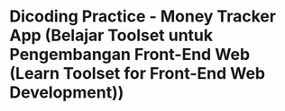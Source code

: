 # Dicoding Practice - Money Tracker App (Belajar Toolset untuk Pengembangan Front-End Web (Learn Toolset for Front-End Web Development))
